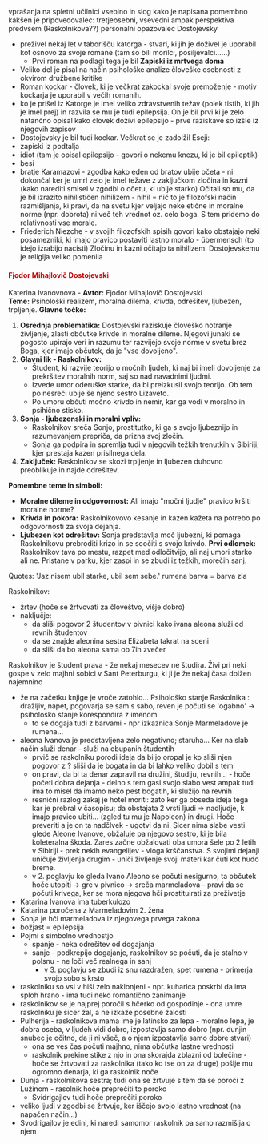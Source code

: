 vprašanja na spletni učilnici
vsebino in slog kako je napisana
pomembno kakšen je pripovedovalec:
	tretjeosebni, vsevedni ampak perspektiva predvsem (Raskolnikova??) personalni opazovalec
Dostojevsky
 - preživel nekaj let v taborišču katorga - stvari, ki jih je doživel je uporabil kot osnovo za svoje romane (tam so bili morilci, posiljevalci......)
	 - Prvi roman na podlagi tega je bil **Zapiski iz mrtvega doma**
- Veliko del je pisal na način psihološke analize človeške osebnosti z okvirom družbene kritike
- Roman kockar - človek, ki je večkrat zakockal svoje premoženje - motiv kockarja je uporabil v večih romanih. 
- ko je prišel iz Katorge je imel veliko zdravstvenih težav (polek tistih, ki jih je imel prej) in razvila se mu je tudi epilepsija. On je bil prvi ki je zelo natančno opisal kako človek doživi epilepsijo - prve raziskave so izšle iz njegovih zapisov
- Dostojevsky je bil tudi kockar. Večkrat se je zadolžil
Eseji:
- zapiski iz podtalja
- idiot (tam je opisal epilepsijo - govori o nekemu knezu, ki je bil epileptik)
- besi
- bratje Karamazovi  - zgodba kako eden od bratov ubije očeta - ni dokončal ker je umrl
zelo je imel težave z zaključkom zločina in kazni (kako narediti smisel v zgodbi o očetu, ki ubije starko)
Očitali so mu, da je bil izrazito nihilističen
nihilizem - nihil = nič to je filozofski način razmišljanja, ki pravi, da na svetu kjer veljajo neke etične in moralne norme (npr. dobrota) ni več teh vrednot oz. celo boga. S tem pridemo do relativnosti vse morale.
- Friederich Niezche - v svojih filozofskih spisih govori kako obstajajo neki posamezniki, ki imajo pravico postaviti lastno moralo - übermensch (to idejo izrabijo nacisti)
Zločinu in kazni očitajo ta nihilizem.
Dostojevskemu je religija veliko pomenila

#### <font color="#c00000">Fjodor Mihajlovič Dostojevski</font>
Katerina Ivanovnova - 
**Avtor:** Fjodor Mihajlovič Dostojevski  
**Teme:** Psihološki realizem, moralna dilema, krivda, odrešitev, ljubezen, trpljenje.
**Glavne točke:**
1. **Osrednja problematika:** Dostojevski raziskuje človeško notranje življenje, zlasti občutke krivde in moralne dileme. Njegovi junaki se pogosto upirajo veri in razumu ter razvijejo svoje norme v svetu brez Boga, kjer imajo občutek, da je "vse dovoljeno".
2. **Glavni lik - Raskolnikov:**
    - Študent, ki razvije teorijo o močnih ljudeh, ki naj bi imeli dovoljenje za prekršitev moralnih norm, saj so nad navadnimi ljudmi.
    - Izvede umor oderuške starke, da bi preizkusil svojo teorijo. Ob tem po nesreči ubije še njeno sestro Lizaveto.
    - Po umoru občuti močno krivdo in nemir, kar ga vodi v moralno in psihično stisko.
3. **Sonja - ljubezenski in moralni vpliv:**
    - Raskolnikov sreča Sonjo, prostitutko, ki ga s svojo ljubeznijo in razumevanjem prepriča, da prizna svoj zločin.
    - Sonja ga podpira in spremlja tudi v njegovih težkih trenutkih v Sibiriji, kjer prestaja kazen prisilnega dela.
4. **Zaključek:** Raskolnikov se skozi trpljenje in ljubezen duhovno preoblikuje in najde odrešitev.

**Pomembne teme in simboli:**
- **Moralne dileme in odgovornost:** Ali imajo "močni ljudje" pravico kršiti moralne norme?
- **Krivda in pokora:** Raskolnikovovo kesanje in kazen kažeta na potrebo po odgovornosti za svoja dejanja.
- **Ljubezen kot odrešitev:** Sonja predstavlja moč ljubezni, ki pomaga Raskolnikovu prebroditi krizo in se soočiti s svojo krivdo.
**Prvi odlomek:** Raskolnikov tava po mestu, razpet med odločitvijo, ali naj umori starko ali ne. Pristane v parku, kjer zaspi in se zbudi iz težkih, morečih sanj.



Quotes:
'Jaz nisem ubil starke, ubil sem sebe.'
rumena barva = barva zla

Raskolnikov:
- žrtev (hoče se žrtvovati za človeštvo, višje dobro)
- naključje:
	- da sliši pogovor 2 študentov v pivnici kako ivana aleona služi od revnih študentov
	- da se znajde aleonina sestra Elizabeta takrat na sceni
	- da sliši da bo aleona sama ob 7ih zvečer

Raskolnikov je študent prava - že nekaj mesecev ne študira. Živi pri neki gospe v zelo majhni sobici v Sant Peterburgu, ki ji je že nekaj časa dolžen najemnino
- že na začetku knjige je vroče zatohlo... Psihološko stanje Raskolnika : dražljiv, napet, pogovarja se sam s sabo, reven je počuti se 'ogabno' -> psihološko stanje korespondira z imenom
	- to se dogaja tudi z barvami - npr izkaznica Sonje Marmeladove je rumena...
- aleona Ivanova je predstavljena zelo negativno; staruha... Ker na slab način služi denar - služi na obupanih študentih
	- prvič se raskolniku porodi ideja da bi jo oropal je ko sliši njen pogovor z ? sliši da je bogata in da bi lahko veliko dobil s tem
	- on pravi, da bi ta denar zapravil na družini, študiju, revnih... - hoče početi dobra dejanja - delno s tem gasi svojo slabo vest ampak tudi ima to misel da imamo neko pest bogatih, ki služijo na revnih
	- resnični razlog zakaj je hotel moriti: zato ker ga obseda ideja tega kar je prebral v časopisu; da obstajata 2 vrsti ljudi => nadljudje, k imajo pravico ubiti... (zgled tu mu je Napoleon) in drugi. Hoče preveriti a je on ta nadčlvek - ugotvi da ni. Sicer nima slabe vesti glede Aleone Ivanove, obžaluje pa njegovo sestro, ki je bila koleteralna škoda. Zares začne obžalovati oba umora šele po 2 letih v Sibiriji - prek nekih evangelijev - vloga krščanstva. S svojimi dejanji uničuje življenja drugim - uniči življenje svoji materi kar čuti kot hudo breme.
	- v 2. poglavju ko gleda Ivano Aleono se počuti nesigurno, ta občutek hoče utopiti -> gre v pivnico -> sreča marmeladova - pravi da se počuti krivega, ker se mora njegova hči prostituirati za preživetje
- Katarina Ivanova ima tuberkulozo
- Katarina poročena z Marmeladovim 2. žena
- Sonja je hči marmeladova iz njegovega prvega zakona
- božjast = epilepsija
- Pojmi s simbolno vrednostjo
	- spanje - neka odrešitev od dogajanja
	- sanje - podkrepijo dogajanje, raskolnikov se počuti, da je stalno v polsnu - ne loči več realnega in sanj
		- v 3. poglavju se zbudi iz snu razdražen, spet rumena - primerja svojo sobo s krsto
- raskolniku so vsi v hiši zelo naklonjeni - npr. kuharica poskrbi da ima sploh hrano - ima tudi neko romantično zanimanje
- raskolnikov se je najprej poročil s hčerko od gospodinje - ona umre raskolniku je sicer žal, a ne izkaže posebne žalosti
- Pulherija - raskolnikova mama ime je latinsko za lepa - moralno lepa, je dobra oseba, v ljudeh vidi dobro, izpostavlja samo dobro (npr. dunjin snubec je očitno, da ji ni všeč, a o njem izpostavlja samo dobre stvari) 
	- ona se ves čas počuti majhno, nima občutka lastne vrednosti
	- raskolnik prekine stike z njo in ona skorajda zblazni od bolečine - hoče se žrtvovati za raskolnika (tako ko tse on za druge) pošlje mu ogromno denarja, ki ga raskolnik noče
- Dunja - raskolnikova sestra; tudi ona se žrtvuje s tem da se poroči z Lužinom - rasolnik hoče preprečiti to poroko 
	- Svidrigajlov tudi hoče preprečiti poroko
- veliko ljudi v zgodbi se žrtvuje, ker iščejo svojo lastno vrednost (na napačen način...)
- Svodrigajlov je edini, ki naredi samomor raskolnik pa samo razmišlja o njem
